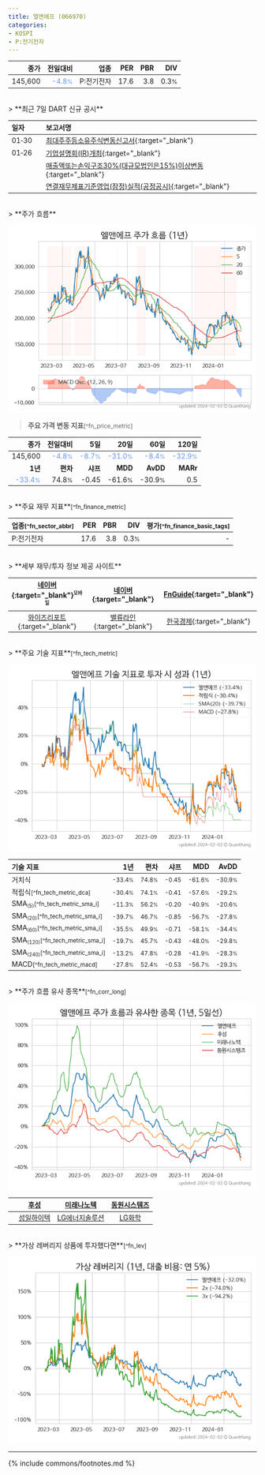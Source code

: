 ```yaml
---
title: 엘앤에프 (066970)
categories:
- KOSPI
- P:전기전자
---
```

| **종가** | **전일대비** | **업종** | **PER** | **PBR** | **DIV** |
| -------: | -----------: | -------: | ------: | ------: | ------: |
| 145,600 | <span style="color: cornflowerblue">-4.8<small>%</small></span> | P:전기전자 | 17.6 | 3.8 | 0.3<small>%</small> |

<!-- more -->

<br>
> **최근 7일 DART 신규 공시**<a id="dart"></a>

| **일자** |      | **보고서명** |
| :------- | :--- | :----------- |
| 01&#x2011;30 | | [최대주주등소유주식변동신고서](https://dart.fss.or.kr/dsaf001/main.do?rcpNo=20240130800855){:target="_blank"} |
| 01&#x2011;26 | | [기업설명회(IR)개최](https://dart.fss.or.kr/dsaf001/main.do?rcpNo=20240126900730){:target="_blank"} |
|  | | [매출액또는손익구조30%(대규모법인은15%)이상변동](https://dart.fss.or.kr/dsaf001/main.do?rcpNo=20240126900652){:target="_blank"} |
|  | | [연결재무제표기준영업(잠정)실적(공정공시)](https://dart.fss.or.kr/dsaf001/main.do?rcpNo=20240126900642){:target="_blank"} |

<br>
> **주가 흐름**<a id="price"></a>

![066970](/stock/images/066970.png)

> **주요 가격 변동 지표**<small>[^fn_price_metric]</small>

| **종가** | **전일대비** | **5일** | **20일** | **60일** | **120일** |
| -------: | -----------: | ------: | -------: | -------: | --------: |
| 145,600 | <span style="color: cornflowerblue">-4.8<small>%</small></span> | <span style="color: cornflowerblue">-8.7<small>%</small></span> | <span style="color: cornflowerblue">-31.0<small>%</small></span> | <span style="color: cornflowerblue">-8.4<small>%</small></span> | <span style="color: cornflowerblue">-32.9<small>%</small></span> |
| **1년** | **편차** | **샤프** | **MDD** | **AvDD** | **MARr** |
| <span style="color: cornflowerblue">-33.4<small>%</small></span> | 74.8<small>%</small> | -0.45 | -61.6<small>%</small> | -30.9<small>%</small> | 0.5 |

<br>
> **주요 재무 지표**<small>[^fn_finance_metric]</small>

| **업종**<small>[^fn_sector_abbr]</small> | **PER** | **PBR** | **DIV** | **평가**<small>[^fn_finance_basic_tags]</small> |
| :--------------------------------------- | ------: | ------: | ------: | ----------------------------------------------: |
| P:전기전자 | 17.6 | 3.8 | 0.3<small>%</small> | - |

<br>
> **세부 재무/투자 정보 제공 사이트**

| [네이버](https://m.stock.naver.com/domestic/stock/066970/finance/summary){:target="_blank"}<sup><small>모바일</small></sup> | [네이버](https://finance.naver.com/item/coinfo.naver?code=066970){:target="_blank"} | [FnGuide](https://comp.fnguide.com/SVO2/ASP/SVD_Invest.asp?gicode=A066970&MenuYn=Y){:target="_blank"} |
| :---: | :---: | :---: |
| [와이즈리포트](https://comp.wisereport.co.kr/company/c1040001.aspx?cmp_cd=066970){:target="_blank"} | [밸류라인](https://www.valueline.co.kr/finance/summary/066970){:target="_blank"} | [한국경제](https://markets.hankyung.com/stock/066970/financial-summary){:target="_blank"} |

<br>
> **주요 기술 지표**<small>[^fn_tech_metric]</small>


![066970](/stock/images/066970_tech.png)

| **기술 지표** | **1년** | **편차** | **샤프** | **MDD** | **AvDD** |
| :------------ | ------: | -----------: | -------: | ------: | -------: |
| 거치식 | <small>-33.4<small>%</small></small> | <small>74.8<small>%</small></small> | <small>-0.45</small> | <small>-61.6<small>%</small></small> | <small>-30.9<small>%</small></small> |
| 적립식<small>[^fn_tech_metric_dca]</small> | <small>-30.4<small>%</small></small> | <small>74.1<small>%</small></small> | <small>-0.41</small> | <small>-57.6<small>%</small></small> | <small>-29.2<small>%</small></small> |
| SMA<small><sub>(5)</sub></small><small>[^fn_tech_metric_sma_i]</small> | <small>-11.3<small>%</small></small> | <small>56.2<small>%</small></small> | <small>-0.20</small> | <small>-40.9<small>%</small></small> | <small>-20.6<small>%</small></small> |
| SMA<small><sub>(20)</sub></small><small>[^fn_tech_metric_sma_i]</small> | <small>-39.7<small>%</small></small> | <small>46.7<small>%</small></small> | <small>-0.85</small> | <small>-56.7<small>%</small></small> | <small>-27.8<small>%</small></small> |
| SMA<small><sub>(60)</sub></small><small>[^fn_tech_metric_sma_i]</small> | <small>-35.5<small>%</small></small> | <small>49.9<small>%</small></small> | <small>-0.71</small> | <small>-58.1<small>%</small></small> | <small>-34.4<small>%</small></small> |
| SMA<small><sub>(120)</sub></small><small>[^fn_tech_metric_sma_i]</small> | <small>-19.7<small>%</small></small> | <small>45.7<small>%</small></small> | <small>-0.43</small> | <small>-48.0<small>%</small></small> | <small>-29.8<small>%</small></small> |
| SMA<small><sub>(240)</sub></small><small>[^fn_tech_metric_sma_i]</small> | <small>-13.2<small>%</small></small> | <small>47.8<small>%</small></small> | <small>-0.28</small> | <small>-41.9<small>%</small></small> | <small>-28.3<small>%</small></small> |
| MACD<small>[^fn_tech_metric_macd]</small> | <small>-27.8<small>%</small></small> | <small>52.4<small>%</small></small> | <small>-0.53</small> | <small>-56.7<small>%</small></small> | <small>-29.3<small>%</small></small> |

<br>
> **주가 흐름 유사 종목**<a id="corr"></a><small>[^fn_corr_long]</small>

![066970](/stock/images/066970_corr.png)

|       | [후성](/093370/) | [미래나노텍](/095500/) | [동원시스템즈](/014820/) |
| :---: | :------------------------------------: | :------------------------------------: | :------------------------------------: |
|       | [성일하이텍](/365340/) | [LG에너지솔루션](/373220/) | [LG화학](/051910/) |

<br>
> **가상 레버리지 상품에 투자했다면**<a id="2x"></a><small>[^fn_lev]</small>

![066970](/stock/images/066970_2x.png)

---
{% include commons/footnotes.md %}